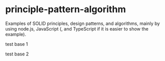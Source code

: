 # principle-pattern-algorithm

Examples of SOLID principles, design patterns, and algorithms, mainly by using node.js, JavaScript (, and TypeScript if it is easier to show the example).

test base 1

test base 2
